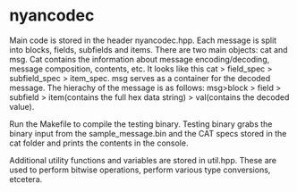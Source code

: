 # nyancodec

Main code is stored in the header nyancodec.hpp. Each message is split into blocks, fields, subfields and items. There are two main objects: cat and msg. Cat contains the information about message encoding/decoding, message composition, contents, etc. It looks like this cat > field_spec > subfield_spec > item_spec. msg serves as a container for the decoded message. The hierachy of the message is as follows: msg>block > field > subfield > item(contains the full hex data string) > val(contains the decoded value). 

Run the Makefile to compile the testing binary. Testing binary grabs the binary input from the sample_message.bin and the CAT specs stored in the cat folder and prints the contents in the console.

Additional utility functions and variables are stored in util.hpp. These are used to perform bitwise operations, perform various type conversions, etcetera.
